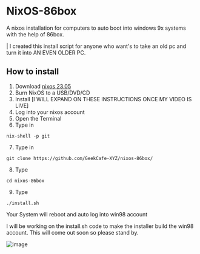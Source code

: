 # NixOS-86box
A nixos installation for computers to auto boot into windows 9x systems with the help of 86box.

| I created this install script for anyone who want's to take an old pc and turn it into AN EVEN OLDER PC. 

## How to install
1. Download [nixos 23.05](https://nixos.org/download)
2. Burn NixOS to a USB/DVD/CD
3. Install [I WILL EXPAND ON THESE INSTRUCTIONS ONCE MY VIDEO IS LIVE]
4. Log into your nixos account
5. Open the Terminal
6. Type in 
```
nix-shell -p git
```
7. Type in 
```
git clone https://github.com/GeekCafe-XYZ/nixos-86box/
```
8. Type
```
cd nixos-86box
```
9. Type
```
./install.sh
```
Your System will reboot and auto log into win98 account

I will be working on the install.sh code to make the installer build the win98 account. This will come out soon so please stand by.

![image](https://github.com/GeekCafe-XYZ/nixos-86box/assets/61923195/55885641-c163-4ea7-8beb-b14638a2c357)
